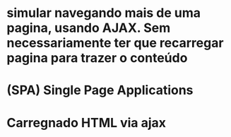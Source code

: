 # simular navegando mais de uma pagina, usando AJAX. Sem necessariamente ter que recarregar pagina para trazer o conteúdo

# (SPA) Single Page Applications

# Carregnado HTML via ajax